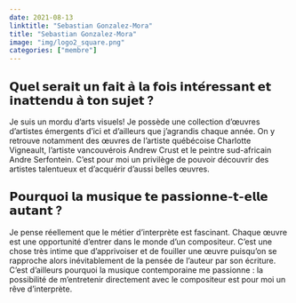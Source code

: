 ```yaml
---
date: 2021-08-13
linktitle: "Sebastian Gonzalez-Mora"
title: "Sebastian Gonzalez-Mora"
image: "img/logo2_square.png"
categories: ["membre"]
---
```


## 𝗤𝘂𝗲𝗹 𝘀𝗲𝗿𝗮𝗶𝘁 𝘂𝗻 𝗳𝗮𝗶𝘁 𝗮̀ 𝗹𝗮 𝗳𝗼𝗶𝘀 𝗶𝗻𝘁𝗲́𝗿𝗲𝘀𝘀𝗮𝗻𝘁 𝗲𝘁 𝗶𝗻𝗮𝘁𝘁𝗲𝗻𝗱𝘂 𝗮̀ 𝘁𝗼𝗻 𝘀𝘂𝗷𝗲𝘁 ? 

Je suis un mordu d’arts visuels! Je possède une collection d’œuvres d’artistes émergents d’ici et d’ailleurs que j’agrandis chaque année. On y retrouve notamment des œuvres de l’artiste québécoise Charlotte Vigneault, l’artiste vancouvérois Andrew Crust et le peintre sud-africain Andre Serfontein. C’est pour moi un privilège de pouvoir découvrir des artistes talentueux et d’acquérir d’aussi belles œuvres.

## 𝗣𝗼𝘂𝗿𝗾𝘂𝗼𝗶 𝗹𝗮 𝗺𝘂𝘀𝗶𝗾𝘂𝗲 𝘁𝗲 𝗽𝗮𝘀𝘀𝗶𝗼𝗻𝗻𝗲-𝘁-𝗲𝗹𝗹𝗲 𝗮𝘂𝘁𝗮𝗻𝘁 ? 
Je pense réellement que le métier d’interprète est fascinant. Chaque œuvre est une opportunité d’entrer dans le monde d’un compositeur. C’est une chose très intime que d’apprivoiser et de fouiller une œuvre puisqu’on se rapproche alors inévitablement de la pensée de l’auteur par son écriture. C’est d’ailleurs pourquoi la musique contemporaine me passionne : la possibilité de m’entretenir directement avec le compositeur est pour moi un rêve d’interprète.

